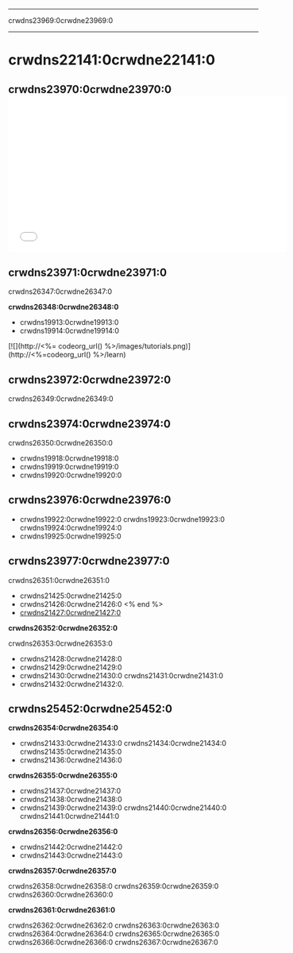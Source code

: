 * * *

crwdns23969:0crwdne23969:0

* * *

<div class="row">
  <h1 class="col-sm-6">
    crwdns22141:0crwdne22141:0
  </h1>
</div>

</div>

## crwdns23970:0crwdne23970:0 <iframe width="560" height="315" src="//www.youtube.com/embed/tQeSke4hIds" frameborder="0" allowfullscreen></iframe>
## crwdns23971:0crwdne23971:0

crwdns26347:0crwdne26347:0

**crwdns26348:0crwdne26348:0**

  * crwdns19913:0crwdne19913:0
  * crwdns19914:0crwdne19914:0

[![](http://<%= codeorg_url() %>/images/tutorials.png)](http://<%=codeorg_url() %>/learn)

## crwdns23972:0crwdne23972:0

crwdns26349:0crwdne26349:0

## crwdns23974:0crwdne23974:0

crwdns26350:0crwdne26350:0

  * crwdns19918:0crwdne19918:0
  * crwdns19919:0crwdne19919:0 
  * crwdns19920:0crwdne19920:0

## crwdns23976:0crwdne23976:0

  * crwdns19922:0crwdne19922:0 crwdns19923:0crwdne19923:0 crwdns19924:0crwdne19924:0
  * crwdns19925:0crwdne19925:0

## crwdns23977:0crwdne23977:0

crwdns26351:0crwdne26351:0

  * crwdns21425:0crwdne21425:0
  * crwdns21426:0crwdne21426:0 <% end %>
  * [crwdns21427:0crwdne21427:0](https://www.youtube.com/watch?v=6XvmhE1J9PY)

**crwdns26352:0crwdne26352:0**

crwdns26353:0crwdne26353:0

  * crwdns21428:0crwdne21428:0
  * crwdns21429:0crwdne21429:0
  * crwdns21430:0crwdne21430:0 crwdns21431:0crwdne21431:0
  * crwdns21432:0crwdne21432:0. 

## crwdns25452:0crwdne25452:0

**crwdns26354:0crwdne26354:0**

  * crwdns21433:0crwdne21433:0 crwdns21434:0crwdne21434:0 crwdns21435:0crwdne21435:0
  * crwdns21436:0crwdne21436:0

**crwdns26355:0crwdne26355:0**

  * crwdns21437:0crwdne21437:0
  * crwdns21438:0crwdne21438:0
  * crwdns21439:0crwdne21439:0 crwdns21440:0crwdne21440:0 crwdns21441:0crwdne21441:0

**crwdns26356:0crwdne26356:0**

  * crwdns21442:0crwdne21442:0
  * crwdns21443:0crwdne21443:0

**crwdns26357:0crwdne26357:0**

crwdns26358:0crwdne26358:0 crwdns26359:0crwdne26359:0 crwdns26360:0crwdne26360:0

**crwdns26361:0crwdne26361:0**

crwdns26362:0crwdne26362:0 crwdns26363:0crwdne26363:0 crwdns26364:0crwdne26364:0 crwdns26365:0crwdne26365:0 crwdns26366:0crwdne26366:0 crwdns26367:0crwdne26367:0